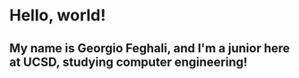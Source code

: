 # Hello, world!

## My name is Georgio Feghali, and I'm a junior here at UCSD, studying computer engineering!